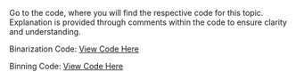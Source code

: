 Go to the code, where you will find the respective code for this topic. Explanation is provided through comments within the code to ensure clarity and understanding.

Binarization Code: 
[View Code Here]()

Binning Code: 
[View Code Here]()
